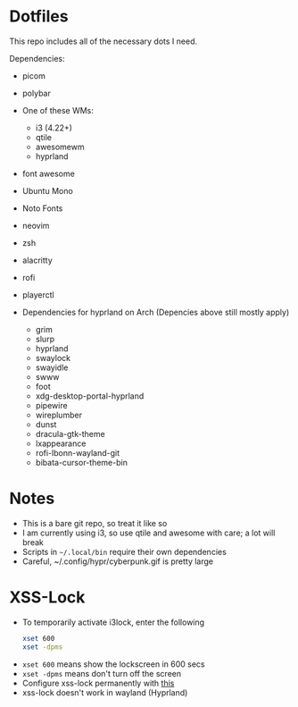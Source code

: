 # Dotfiles

This repo includes all of the necessary dots I need.

Dependencies:
- picom
- polybar
- One of these WMs:
    - i3 (4.22+)
    - qtile
    - awesomewm
    - hyprland
- font awesome
- Ubuntu Mono
- Noto Fonts
- neovim
- zsh
- alacritty
- rofi
- playerctl

- Dependencies for hyprland on Arch (Depencies above still mostly apply)
    - grim
    - slurp
    - hyprland
    - swaylock
    - swayidle
    - swww
    - foot
    - xdg-desktop-portal-hyprland
    - pipewire
    - wireplumber
    - dunst
    - dracula-gtk-theme
    - lxappearance
    - rofi-lbonn-wayland-git
    - bibata-cursor-theme-bin

# Notes
- This is a bare git repo, so treat it like so
- I am currently using i3, so use qtile and awesome with care; a lot will break
- Scripts in `~/.local/bin` require their own dependencies
- Careful, ~/.config/hypr/cyberpunk.gif is pretty large

# XSS-Lock
- To temporarily activate i3lock, enter the following
    ```sh
    xset 600
    xset -dpms
    ```
- `xset 600` means show the lockscreen in 600 secs
- `xset -dpms` means don't turn off the screen
- Configure xss-lock permanently with [this](https://sleeplessbeastie.eu/2022/08/22/how-to-permanently-disable-dpms-using-xorg/)
- xss-lock doesn't work in wayland (Hyprland)
